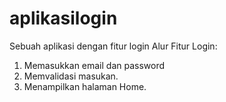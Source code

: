 # aplikasilogin
Sebuah aplikasi dengan fitur login
Alur Fitur Login:
1. Memasukkan email dan password
2. Memvalidasi masukan.
3. Menampilkan halaman Home.
